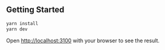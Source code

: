 ## Getting Started


```bash
yarn install
yarn dev
```

Open [http://localhost:3100](http://localhost:3100) with your browser to see the result.